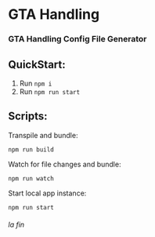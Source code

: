 # GTA Handling
### GTA Handling Config File Generator

## QuickStart:
1. Run ```npm i```
1. Run ```npm run start```

## Scripts:
Transpile and bundle: 
```
npm run build
```

Watch for file changes and bundle:
```
npm run watch
```

Start local app instance:
```
npm run start
```

###### *la fin*
